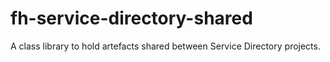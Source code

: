# fh-service-directory-shared
A class library to hold artefacts shared between Service Directory projects.
